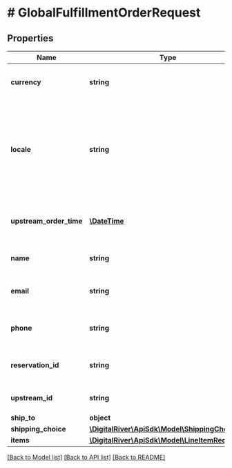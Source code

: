 # # GlobalFulfillmentOrderRequest

## Properties

Name | Type | Description | Notes
------------ | ------------- | ------------- | -------------
**currency** | **string** | Three-letter ISO currency code. | 
**locale** | **string** | Locale designator combining two-letter ISO 639-1 language code with ISO 3166-1 alpha-2 country code. | [optional] 
**upstream_order_time** | [**\DateTime**](\DateTime.md) | Time at which the upstream order was created | 
**name** | **string** | The customer name. | [optional] 
**email** | **string** | The customer email address. | [optional] 
**phone** | **string** | The customer phone number. | [optional] 
**reservation_id** | **string** | An inventory reservation identifier. | [optional] 
**upstream_id** | **string** | The user order identifier. | [optional] 
**ship_to** | **object** |  | 
**shipping_choice** | [**\DigitalRiver\ApiSdk\Model\ShippingChoice**](ShippingChoice.md) |  | 
**items** | [**\DigitalRiver\ApiSdk\Model\LineItemRequest[]**](LineItemRequest.md) |  | 

[[Back to Model list]](../../README.md#documentation-for-models) [[Back to API list]](../../README.md#documentation-for-api-endpoints) [[Back to README]](../../README.md)


